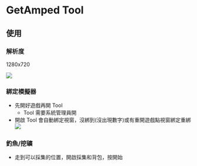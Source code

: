 # GetAmped Tool

## 使用

### 解析度

1280x720

![](https://i.imgur.com/rulaj3L.png)

### 綁定模擬器

- 先開好遊戲再開 Tool
  - Tool 需要系統管理員開
- 開啟 Tool 會自動綁定視窗，沒綁到(沒出現數字)或有重開遊戲點視窗綁定重綁
  ![](https://i.imgur.com/QjjZVbr.png)


### 釣魚/挖礦

- 走到可以採集的位置，開啟採集和背包，按開始
